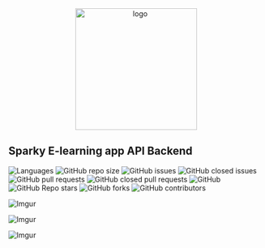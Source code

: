 <div align="center">
  <!-- You are encouraged to replace this logo with your own! Otherwise you can also remove it. -->
  <img src="https://sparky-frontend.vercel.app/_next/image?url=%2Fimages%2Fsparky_new.png&w=128&q=75" alt="logo" width="240"  height="auto" />
  <br/>

</div>

## Sparky E-learning app API Backend


![Languages](https://img.shields.io/github/languages/top/Ayobami6/sparky)
![GitHub repo size](https://img.shields.io/github/repo-size/Ayobami6/sparky)
![GitHub issues](https://img.shields.io/github/issues/Ayobami6/sparky)
![GitHub closed issues](https://img.shields.io/github/issues-closed/Ayobami6/sparky)
![GitHub pull requests](https://img.shields.io/github/issues-pr/Ayobami6/sparky)
![GitHub closed pull requests](https://img.shields.io/github/issues-pr-closed-raw/Ayobami6/sparky)
![GitHub](https://img.shields.io/github/license/Ayobami6/sparky)
![GitHub Repo stars](https://img.shields.io/github/stars/Ayobami6/sparky?style=social)
![GitHub forks](https://img.shields.io/github/forks/Ayobami6/sparky?style=social)
![GitHub contributors](https://img.shields.io/github/contributors/Ayobami6/sparky)

![Imgur](https://i.imgur.com/HsW4CoP.png)

![Imgur](https://i.imgur.com/cLUTDdq.png)

![Imgur](https://i.imgur.com/9RNAjfG.png)
